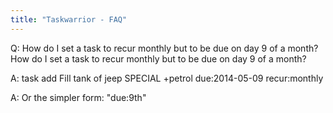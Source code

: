 ```yaml
---
title: "Taskwarrior - FAQ"
---
```


Q: How do I set a task to recur monthly but to be due on day 9 of a month?
How do I set a task to recur monthly but to be due on day 9 of a month?

A: task add Fill tank of jeep SPECIAL +petrol due:2014-05-09 recur:monthly

A: Or the simpler form: "due:9th"

